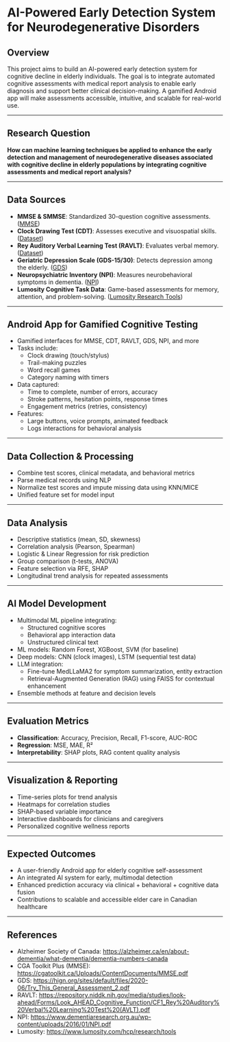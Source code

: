 # AI-Powered Early Detection System for Neurodegenerative Disorders

## Overview
This project aims to build an AI-powered early detection system for cognitive decline in elderly individuals. The goal is to integrate automated cognitive assessments with medical report analysis to enable early diagnosis and support better clinical decision-making. A gamified Android app will make assessments accessible, intuitive, and scalable for real-world use.

---

## Research Question
**How can machine learning techniques be applied to enhance the early detection and management of neurodegenerative diseases associated with cognitive decline in elderly populations by integrating cognitive assessments and medical report analysis?**

---

## Data Sources
- **MMSE & SMMSE**: Standardized 30-question cognitive assessments. ([MMSE](https://cgatoolkit.ca/Uploads/ContentDocuments/MMSE.pdf))
- **Clock Drawing Test (CDT)**: Assesses executive and visuospatial skills. ([Dataset](https://arxiv.org/abs/1606.07163))
- **Rey Auditory Verbal Learning Test (RAVLT)**: Evaluates verbal memory. ([Dataset](https://repository.niddk.nih.gov/media/studies/look-ahead/Forms/Look_AHEAD_Cognitive_Function/CF1_Rey%20Auditory%20Verbal%20Learning%20Test%20(AVLT).pdf))
- **Geriatric Depression Scale (GDS-15/30)**: Detects depression among the elderly. ([GDS](https://hign.org/sites/default/files/2020-06/Try_This_General_Assessment_2.pdf))
- **Neuropsychiatric Inventory (NPI)**: Measures neurobehavioral symptoms in dementia. ([NPI](https://www.dementiaresearch.org.au/wp-content/uploads/2016/01/NPI.pdf))
- **Lumosity Cognitive Task Data**: Game-based assessments for memory, attention, and problem-solving. ([Lumosity Research Tools](https://www.lumosity.com/hcp/research/tools))

---

## Android App for Gamified Cognitive Testing
- Gamified interfaces for MMSE, CDT, RAVLT, GDS, NPI, and more
- Tasks include:
  - Clock drawing (touch/stylus)
  - Trail-making puzzles
  - Word recall games
  - Category naming with timers
- Data captured:
  - Time to complete, number of errors, accuracy
  - Stroke patterns, hesitation points, response times
  - Engagement metrics (retries, consistency)
- Features:
  - Large buttons, voice prompts, animated feedback
  - Logs interactions for behavioral analysis

---

## Data Collection & Processing
- Combine test scores, clinical metadata, and behavioral metrics
- Parse medical records using NLP
- Normalize test scores and impute missing data using KNN/MICE
- Unified feature set for model input

---

## Data Analysis
- Descriptive statistics (mean, SD, skewness)
- Correlation analysis (Pearson, Spearman)
- Logistic & Linear Regression for risk prediction
- Group comparison (t-tests, ANOVA)
- Feature selection via RFE, SHAP
- Longitudinal trend analysis for repeated assessments

---

## AI Model Development
- Multimodal ML pipeline integrating:
  - Structured cognitive scores
  - Behavioral app interaction data
  - Unstructured clinical text
- ML models: Random Forest, XGBoost, SVM (for baseline)
- Deep models: CNN (clock images), LSTM (sequential test data)
- LLM integration:
  - Fine-tune MedLLaMA2 for symptom summarization, entity extraction
  - Retrieval-Augmented Generation (RAG) using FAISS for contextual enhancement
- Ensemble methods at feature and decision levels

---

## Evaluation Metrics
- **Classification**: Accuracy, Precision, Recall, F1-score, AUC-ROC
- **Regression**: MSE, MAE, R²
- **Interpretability**: SHAP plots, RAG content quality analysis

---

## Visualization & Reporting
- Time-series plots for trend analysis
- Heatmaps for correlation studies
- SHAP-based variable importance
- Interactive dashboards for clinicians and caregivers
- Personalized cognitive wellness reports

---

## Expected Outcomes
- A user-friendly Android app for elderly cognitive self-assessment
- An integrated AI system for early, multimodal detection
- Enhanced prediction accuracy via clinical + behavioral + cognitive data fusion
- Contributions to scalable and accessible elder care in Canadian healthcare

---

## References
- Alzheimer Society of Canada: https://alzheimer.ca/en/about-dementia/what-dementia/dementia-numbers-canada
- CGA Toolkit Plus (MMSE): https://cgatoolkit.ca/Uploads/ContentDocuments/MMSE.pdf
- GDS: https://hign.org/sites/default/files/2020-06/Try_This_General_Assessment_2.pdf
- RAVLT: https://repository.niddk.nih.gov/media/studies/look-ahead/Forms/Look_AHEAD_Cognitive_Function/CF1_Rey%20Auditory%20Verbal%20Learning%20Test%20(AVLT).pdf
- NPI: https://www.dementiaresearch.org.au/wp-content/uploads/2016/01/NPI.pdf
- Lumosity: https://www.lumosity.com/hcp/research/tools
